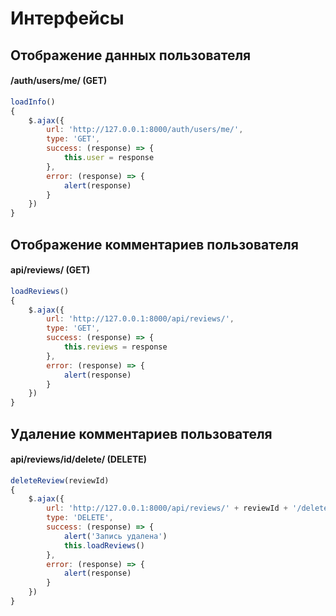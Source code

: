 # Интерфейсы

## Отображение данных пользователя

#### /auth/users/me/ (GET)

```js
loadInfo()
{
    $.ajax({
        url: 'http://127.0.0.1:8000/auth/users/me/',
        type: 'GET',
        success: (response) => {
            this.user = response
        },
        error: (response) => {
            alert(response)
        }
    })
}
```

## Отображение комментариев пользователя

#### api/reviews/ (GET)

```js
loadReviews()
{
    $.ajax({
        url: 'http://127.0.0.1:8000/api/reviews/',
        type: 'GET',
        success: (response) => {
            this.reviews = response
        },
        error: (response) => {
            alert(response)
        }
    })
}
```

## Удаление комментариев пользователя

#### api/reviews/id/delete/ (DELETE)

```js
deleteReview(reviewId)
{
    $.ajax({
        url: 'http://127.0.0.1:8000/api/reviews/' + reviewId + '/delete/',
        type: 'DELETE',
        success: (response) => {
            alert('Запись удалена')
            this.loadReviews()
        },
        error: (response) => {
            alert(response)
        }
    })
}
```
